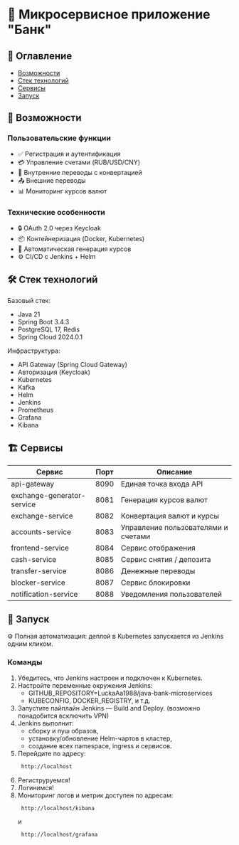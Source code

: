 # 🏦 Микросервисное приложение "Банк" 


## 📌 Оглавление
- [Возможности](#-возможности)
- [Стек технологий](#-стек-технологий)
- [Сервисы](#-сервисы)
- [Запуск](#-запуск)

## 🌟 Возможности

### Пользовательские функции
- ✅ Регистрация и аутентификация
- 💳 Управление счетами (RUB/USD/CNY)
- 🔄 Внутренние переводы с конвертацией
- 📤 Внешние переводы
- 📊 Мониторинг курсов валют

### Технические особенности
- 🔒 OAuth 2.0 через Keycloak
- 📦 Контейнеризация (Docker, Kubernetes)
- 🔄 Автоматическая генерация курсов
- ⚙️ CI/CD с Jenkins + Helm

## 🛠 Стек технологий

Базовый стек:
- Java 21
- Spring Boot 3.4.3
- PostgreSQL 17, Redis
- Spring Cloud 2024.0.1

Инфраструктура:
- API Gateway (Spring Cloud Gateway)
- Авторизация (Keycloak)
- Kubernetes
- Kafka
- Helm
- Jenkins
- Prometheus
- Grafana
- Kibana


## 🏗 Сервисы

| Сервис                     | Порт | Описание                            |
|----------------------------|------|-------------------------------------|
| api-gateway                | 8090 | Единая точка входа API              |
| exchange-generator-service | 8081 | Генерация курсов валют              |
| exchange-service           | 8082 | Конвертация валют и курсы           |
| accounts-service           | 8083 | Управление пользователями и счетами |
| frontend-service           | 8084 | Сервис отображения                  |
| cash-service               | 8085 | Сервис снятия / депозита            |
| transfer-service           | 8086 | Денежные переводы                   |
| blocker-service            | 8087 | Сервис блокировки                   |
| notification-service       | 8088 | Уведомления пользователей           |

## 🚀 Запуск

⚙️ Полная автоматизация: деплой в Kubernetes запускается из Jenkins одним кликом.

### Команды
1. Убедитесь, что Jenkins настроен и подключен к Kubernetes.
2. Настройте переменные окружения Jenkins:
   * GITHUB_REPOSITORY=LuckaAa1988/java-bank-microservices
   * KUBECONFIG, DOCKER_REGISTRY, и т.д.
3. Запустите пайплайн Jenkins — Build and Deploy. (возможно понадобится всключить VPN)
4. Jenkins выполнит:
   * сборку и пуш образов,
   * установку/обновление Helm-чартов в кластер,
   * создание всех namespace, ingress и сервисов.
5. Перейдите по адресу:
   ```bash
    http://localhost
6. Региструруемся!
7. Логинимся!
8. Мониторинг логов и метрик доступен по адресам:
   ```bash
    http://localhost/kibana
   ```
   и
   ```bash
    http://localhost/grafana
   ```